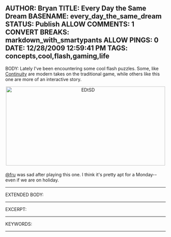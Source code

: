 AUTHOR: Bryan
TITLE: Every Day the Same Dream
BASENAME: every_day_the_same_dream
STATUS: Publish
ALLOW COMMENTS: 1
CONVERT BREAKS: markdown_with_smartypants
ALLOW PINGS: 0
DATE: 12/28/2009 12:59:41 PM
TAGS: concepts,cool,flash,gaming,life
-----
BODY:
Lately I've been encountering some cool flash puzzles. Some, like [Continuity](http://www.continuitygame.com/) are modern takes on the traditional game, while others like this one are more of an interactive story.

<img alt="EDtSD" src="http://leftsider.com/leftsider/images/EDtSD.jpg" class="mt-image-center" style="margin: 0pt auto 20px; text-align: center; display: block;" height="248" width="500">

[@fru](http://www.twitter.com/fru) was sad after playing this one. I think it's pretty apt for a Monday--even if we are on holiday. 


-----
EXTENDED BODY:

-----
EXCERPT:

-----
KEYWORDS:

-----


